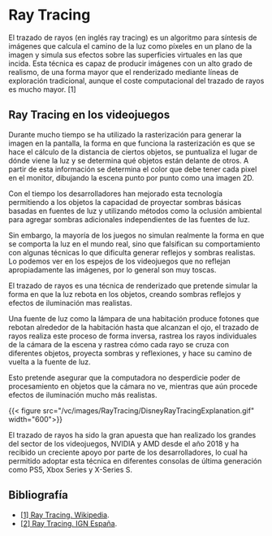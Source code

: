 # Ray Tracing

El trazado de rayos (en inglés ray tracing) es un algoritmo para síntesis de imágenes que calcula el camino de la luz como píxeles en un plano de la imagen y simula sus efectos sobre las superficies virtuales en las que incida. Esta técnica es capaz de producir imágenes con un alto grado de realismo, de una forma mayor que el renderizado mediante líneas de exploración tradicional, aunque el coste computacional del trazado de rayos es mucho mayor. [1]

## Ray Tracing en los videojuegos

Durante mucho tiempo se ha utilizado la rasterización para generar la imagen en la pantalla, la forma en que funciona la rasterización es que se hace el cálculo de la distancia de ciertos objetos, se puntualiza el lugar de dónde viene la luz y se determina qué objetos están delante de otros. A partir de esta información se determina el color que debe tener cada pixel en el monitor, dibujando la escena punto por punto como una imagen 2D.

Con el tiempo los desarrolladores han mejorado esta tecnología permitiendo a los objetos la capacidad de proyectar sombras básicas basadas en fuentes de luz y utilizando métodos como la oclusión ambiental para agregar sombras adicionales independientes de las fuentes de luz.

Sin embargo, la mayoría de los juegos no simulan realmente la forma en que se comporta la luz en el mundo real, sino que falsifican su comportamiento con algunas técnicas lo que dificulta generar reflejos y sombras realistas. Lo podemos ver en los espejos de los videojuegos que no reflejan apropiadamente las imágenes, por lo general son muy toscas.

El trazado de rayos es una técnica de renderizado que pretende simular la forma en que la luz rebota en los objetos, creando sombras reflejos y efectos de iluminación mas realistas.

Una fuente de luz como la lámpara de una habitación produce fotones que rebotan alrededor de la habitación hasta que alcanzan el ojo, el trazado de rayos realiza este proceso de forma inversa, rastrea los rayos individuales de la cámara de la escena y rastrea cómo cada rayo se cruza con diferentes objetos, proyecta sombras y reflexiones, y hace su camino de vuelta a la fuente de luz.

Esto pretende asegurar que la computadora no desperdicie poder de procesamiento en objetos que la cámara no ve, mientras que aún procede efectos de iluminación mucho más realistas.

{{< figure src="/vc/images/RayTracing/DisneyRayTracingExplanation.gif" width="600">}}

El trazado de rayos ha sido la gran apuesta que han realizado los grandes del sector de los videojuegos, NVIDIA y AMD desde el año 2018 y ha recibido un creciente apoyo por parte de los desarrolladores, lo cual ha permitido adoptar esta técnica en diferentes consolas de última generación como PS5, Xbox Series y X-Series S.

## Bibliografía
* [[1] Ray Tracing. Wikipedia](https://en.wikipedia.org/wiki/Ray_tracing_(graphics)).
* [[2] Ray Tracing. IGN España](https://es.ign.com/nvidia/138637/feature/que-es-el-trazado-de-rayos-y-por-que-deberia-importarte).